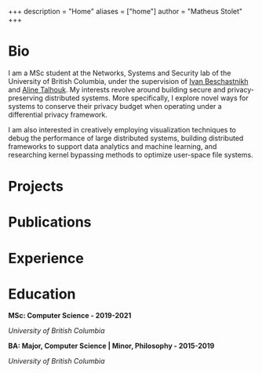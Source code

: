 +++
description = "Home"
aliases = ["home"]
author = "Matheus Stolet"
+++

# Bio

I am a MSc student at the Networks, Systems and Security lab of the University of British Columbia, under the supervision of
    [Ivan Beschastnikh](https://www.cs.ubc.ca/~bestchai/) and [Aline Talhouk](http://alinetalhouk.com/). My interests revolve around building secure and privacy-preserving distributed systems. More specifically, I explore novel ways for systems to conserve their privacy budget when operating under a differential privacy framework.


I am also interested in creatively employing visualization techniques to debug the performance of large distributed systems, building distributed frameworks to support data analytics and machine learning, and researching kernel bypassing methods to optimize user-space file systems.

# Projects

# Publications

# Experience

# Education

**MSc: Computer Science - 2019-2021**

*University of British Columbia*

**BA: Major, Computer Science | Minor, Philosophy - 2015-2019**


*University of British Columbia*
